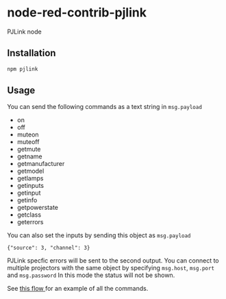 # node-red-contrib-pjlink
PJLink node

## Installation

```bash
npm pjlink
```

## Usage

You can send the following commands as a text string in <code>msg.payload</code>

- on
- off
- muteon
- muteoff
- getmute
- getname
- getmanufacturer
- getmodel
- getlamps
- getinputs
- getinput
- getinfo
- getpowerstate
- getclass
- geterrors


You can also set the inputs by sending this object as <code>msg.payload</code>

<code>{"source": 3, "channel": 3}</code>

PJLink specfic errors will be sent to the second output.
You can connect to multiple projectors with the same object by specifying `msg.host`, `msg.port` and `msg.password` In this mode the status will not be shown.

See <a href="http://flows.nodered.org/flow/f9b28307c3841f6ef1e6">this flow </a>for an example of all the commands.
